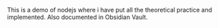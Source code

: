 This is a demo of nodejs where i have put all the theoretical practice and implemented. Also documented in Obsidian Vault.